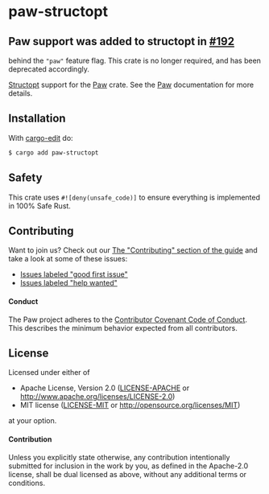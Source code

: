 # paw-structopt
## Paw support was added to structopt in [#192](https://github.com/TeXitoi/structopt/pull/192)
behind the `"paw"` feature flag. This crate is no longer required, and has been deprecated
accordingly.

[Structopt](http://docs.rs/structopt) support for the [Paw](https://github.com/rust-cli/paw) crate.
See the [Paw](https://docs.rs/paw) documentation for more details.

## Installation
With [cargo-edit](https://crates.io/crates/cargo-edit) do:
```sh
$ cargo add paw-structopt
```

## Safety
This crate uses ``#![deny(unsafe_code)]`` to ensure everything is implemented in 100% Safe Rust.

## Contributing
Want to join us? Check out our [The "Contributing" section of the
guide][contributing] and take a look at some of these issues:

- [Issues labeled "good first issue"][good-first-issue]
- [Issues labeled "help wanted"][help-wanted]

#### Conduct

The Paw project adheres to the [Contributor Covenant Code of
Conduct](https://github.com/rust-cli/paw/blob/master/.github/CODE_OF_CONDUCT.md).  This
describes the minimum behavior expected from all contributors.

## License
Licensed under either of

 * Apache License, Version 2.0 ([LICENSE-APACHE](../LICENSE-APACHE) or http://www.apache.org/licenses/LICENSE-2.0)
 * MIT license ([LICENSE-MIT](../LICENSE-MIT) or http://opensource.org/licenses/MIT)

at your option.

#### Contribution

Unless you explicitly state otherwise, any contribution intentionally submitted
for inclusion in the work by you, as defined in the Apache-2.0 license, shall be
dual licensed as above, without any additional terms or conditions.

[releases]: https://github.com/rust-cli/paw/releases
[contributing]: https://github.com/rust-cli/paw/blob/master/.github/CONTRIBUTING.md
[good-first-issue]: https://github.com/rust-cli/paw/labels/good%20first%20issue
[help-wanted]: https://github.com/rust-cli/paw/labels/help%20wanted
